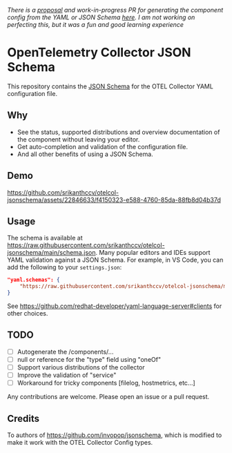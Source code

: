 
_There is a [proposal](https://docs.google.com/document/d/15SMsJAdE1BHAmwf8cLXBvsHDrezXOHniaRZafjO-5e4/edit) and work-in-progress PR for generating the component config from the YAML or JSON Schema [here](https://github.com/open-telemetry/opentelemetry-collector-contrib/pull/27003). I am not working on perfecting this, but it was a fun and good learning experience_


# OpenTelemetry Collector JSON Schema

This repository contains the [JSON Schema](https://json-schema.org/) for the OTEL Collector YAML configuration file.

## Why

- See the status, supported distributions and overview documentation of the component without leaving your editor.
- Get auto-completion and validation of the configuration file.
- And all other benefits of using a JSON Schema.

## Demo


https://github.com/srikanthccv/otelcol-jsonschema/assets/22846633/f4150323-e588-4760-85da-88fb8d04b37d



## Usage

The schema is available at https://raw.githubusercontent.com/srikanthccv/otelcol-jsonschema/main/schema.json. Many popular editors and IDEs support YAML validation against a JSON Schema. For example, in VS Code, you can add the following to your `settings.json`:

```json
"yaml.schemas": {
    "https://raw.githubusercontent.com/srikanthccv/otelcol-jsonschema/main/schema.json": "otel-collector-config.yaml"
}
```

See https://github.com/redhat-developer/yaml-language-server#clients for other choices.

## TODO

- [ ] Autogenerate the /components/...
- [ ] null or reference for the "type" field using "oneOf"
- [ ] Support various distributions of the collector
- [ ] Improve the validation of "service"
- [ ] Workaround for tricky components [filelog, hostmetrics, etc...]

Any contributions are welcome. Please open an issue or a pull request.

## Credits

To authors of https://github.com/invopop/jsonschema, which is modified to make it work with the OTEL Collector Config types.
